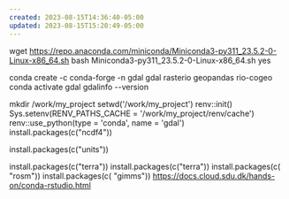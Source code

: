 ```yaml
---
created: 2023-08-15T14:36:40-05:00
updated: 2023-08-15T15:20:49-05:00
---
```

wget https://repo.anaconda.com/miniconda/Miniconda3-py311_23.5.2-0-Linux-x86_64.sh
bash Miniconda3-py311_23.5.2-0-Linux-x86_64.sh
yes

conda create -c conda-forge -n gdal gdal rasterio geopandas rio-cogeo
conda activate gdal
gdalinfo  --version


mkdir /work/my_project
setwd('/work/my_project')
renv::init()
Sys.setenv(RENV_PATHS_CACHE = '/work/my_project/renv/cache')
renv::use_python(type = 'conda', name = 'gdal')
install.packages(c("ncdf4"))

install.packages(c("units"))


install.packages(c("terra"))
install.packages(c("terra"))
install.packages(c( "rosm"))
install.packages(c( "gimms"))
https://docs.cloud.sdu.dk/hands-on/conda-rstudio.html